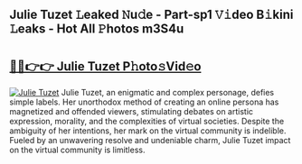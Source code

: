 ## Julie Tuzet 𝙻eaked 𝙽u𝚍e - Part-sp1 𝚅𝚒deo B𝚒kini 𝙻eaks - Hot All 𝙿hotos m3S4u

# <h2><a href="http://ld3o99m.urlbe.top/?page=Julie+Tuzet">🔗🔗👉👉 Julie Tuzet P𝚑oto𝚜Vid𝚎o</a></h2>

[![Julie Tuzet](https://i.imgur.com/eBuTRDB.gif)](http://ld3o99m.urlbe.top/?page=Julie+Tuzet)
Julie Tuzet, an enigmatic and complex personage, defies simple labels. Her unorthodox method of creating an online persona has magnetized and offended viewers, stimulating debates on artistic expression, morality, and the complexities of virtual societies. Despite the ambiguity of her intentions, her mark on the virtual community is indelible. Fueled by an unwavering resolve and undeniable charm, Julie Tuzet impact on the virtual community is limitless.
